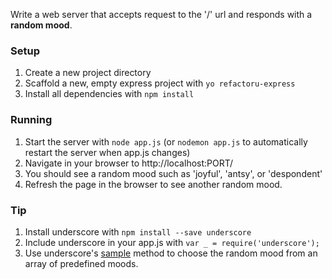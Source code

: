 Write a web server that accepts request to the '/' url and responds with a **random mood**.

### Setup
1. Create a new project directory
1. Scaffold a new, empty express project with `yo refactoru-express`
1. Install all dependencies with `npm install`

### Running
1. Start the server with `node app.js` (or `nodemon app.js` to automatically restart the server when app.js changes)
1. Navigate in your browser to http://localhost:PORT/
1. You should see a random mood such as 'joyful', 'antsy', or 'despondent'
1. Refresh the page in the browser to see another random mood.

### Tip
1. Install underscore with `npm install --save underscore`
1. Include underscore in your app.js with `var _ = require('underscore');`
1. Use underscore's [sample](http://underscorejs.org/#sample) method to choose the random mood from an array of predefined moods.